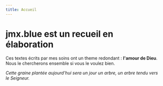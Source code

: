 ```yaml
---
title: Accueil
---
```


# jmx.blue est un recueil en élaboration

Ces textes écrits par mes soins ont un theme redondant : **l'amour de Dieu**. Nous le chercherons ensemble si vous le voulez bien.  

*Cette graine plantée aujourd'hui sera un jour un arbre, un arbre tendu vers le Seigneur.*
